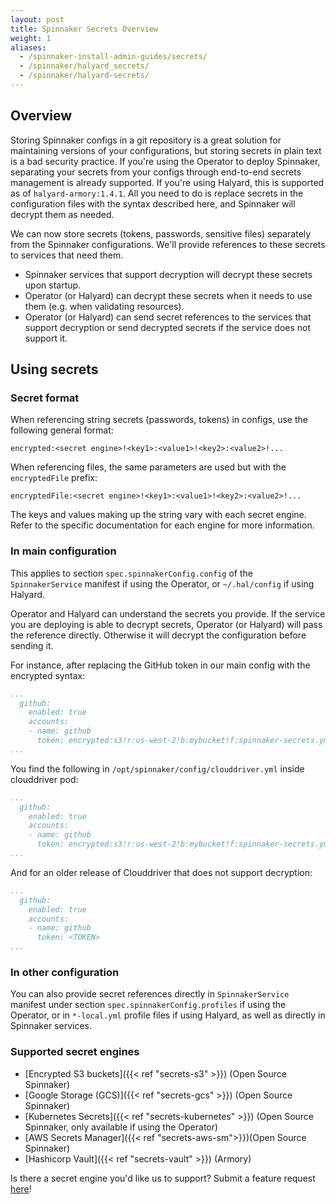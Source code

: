 ```yaml
---
layout: post
title: Spinnaker Secrets Overview
weight: 1
aliases:
  - /spinnaker-install-admin-guides/secrets/
  - /spinnaker/halyard_secrets/
  - /spinnaker/halyard-secrets/
---
```


## Overview

Storing Spinnaker configs in a git repository is a great solution for maintaining versions of your configurations, but storing secrets in plain text is a bad security practice. If you're using the Operator to deploy Spinnaker, separating your secrets from your configs through end-to-end secrets management is already supported. If you're using Halyard, this is supported as of `halyard-armory:1.4.1`. All you need to do is replace secrets in the configuration files with the syntax described here, and Spinnaker will decrypt them as needed.

We can now store secrets (tokens, passwords, sensitive files) separately from the Spinnaker configurations. We'll provide references to these secrets to services that need them.

- Spinnaker services that support decryption will decrypt these secrets upon startup.
- Operator (or Halyard) can decrypt these secrets when it needs to use them (e.g. when validating resources).
- Operator (or Halyard) can send secret references to the services that support decryption or send decrypted secrets if the service does not support it.


## Using secrets

### Secret format

When referencing string secrets (passwords, tokens) in configs, use the following general format:

```
encrypted:<secret engine>!<key1>:<value1>!<key2>:<value2>!...
```

When referencing files, the same parameters are used but with the `encryptedFile` prefix:

```
encryptedFile:<secret engine>!<key1>:<value1>!<key2>:<value2>!...
```


The keys and values making up the string vary with each secret engine. Refer to the specific documentation for each engine for more information.

### In main configuration

This applies to section `spec.spinnakerConfig.config` of the `SpinnakerService` manifest if using the Operator, or `~/.hal/config` if using Halyard.

Operator and Halyard can understand the secrets you provide. If the service you are deploying is able to decrypt secrets, Operator (or Halyard) will pass the reference directly. Otherwise it will decrypt the configuration before sending it.

For instance, after replacing the GitHub token in our main config with the encrypted syntax:

```yaml
...
  github:
    enabled: true
    accounts:
    - name: github
      token: encrypted:s3!r:us-west-2!b:mybucket!f:spinnaker-secrets.yml!k:github.token
...
```


You find the following in `/opt/spinnaker/config/clouddriver.yml` inside clouddriver pod:

```yaml
...
  github:
    enabled: true
    accounts:
    - name: github
      token: encrypted:s3!r:us-west-2!b:mybucket!f:spinnaker-secrets.yml!k:github.token
...
```

And for an older release of Clouddriver that does not support decryption:

```yaml
...
  github:
    enabled: true
    accounts:
    - name: github
      token: <TOKEN>
...
```

### In other configuration

You can also provide secret references directly in `SpinnakerService` manifest under section `spec.spinnakerConfig.profiles` if using the Operator, or in `*-local.yml` profile files if using Halyard, as well as directly in Spinnaker services.


### Supported secret engines

* [Encrypted S3 buckets]({{< ref "secrets-s3" >}}) (Open Source Spinnaker)
* [Google Storage (GCS)]({{< ref "secrets-gcs" >}}) (Open Source Spinnaker)
* [Kubernetes Secrets]({{< ref "secrets-kubernetes" >}}) (Open Source Spinnaker, only available if using the Operator)
* [AWS Secrets Manager]({{< ref "secrets-aws-sm">}})(Open Source Spinnaker)
* [Hashicorp Vault]({{< ref "secrets-vault" >}}) (Armory)

Is there a secret engine you'd like us to support? Submit a feature request [here](http://go.armory.io/support)!